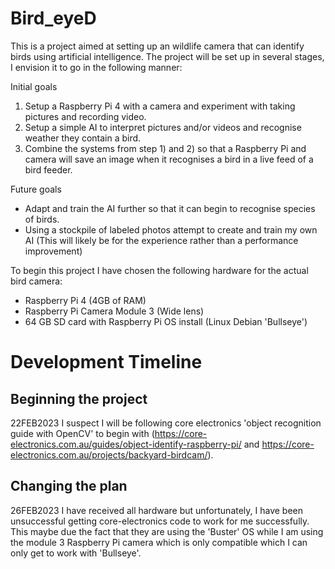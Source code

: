 # Bird_eyeD

This is a project aimed at setting up an wildlife camera that can identify birds using artificial intelligence. The project will be set up in several stages, I envision it to go in the following manner:

Initial goals
1) Setup a Raspberry Pi 4 with a camera and experiment with taking pictures and recording video.
2) Setup a simple AI to interpret pictures and/or videos and recognise weather they contain a bird.
3) Combine the systems from step 1) and 2) so that a Raspberry Pi and camera will save an image when it recognises a bird in a live feed of a bird feeder.

Future goals
- Adapt and train the AI further so that it can begin to recognise species of birds. 
- Using a stockpile of labeled photos attempt to create and train my own AI (This will likely be for the experience rather than a performance improvement)

To begin this project I have chosen the following hardware for the actual bird camera:
- Raspberry Pi 4 (4GB of RAM)
- Raspberry Pi Camera Module 3 (Wide lens)
- 64 GB SD card with Raspberry Pi OS install (Linux Debian 'Bullseye')

# Development Timeline
## Beginning the project
22FEB2023
I suspect I will be following core electronics 'object recognition guide with OpenCV' to begin with (https://core-electronics.com.au/guides/object-identify-raspberry-pi/ and https://core-electronics.com.au/projects/backyard-birdcam/).  

## Changing the plan
26FEB2023
I have received all hardware but unfortunately, I have been unsuccessful getting core-electronics code to work for me successfully. This maybe due the fact that they are using the 'Buster' OS while I am using the module 3 Raspberry Pi camera which is only compatible which I can only get to work with 'Bullseye'.


